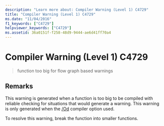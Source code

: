 ```yaml
---
description: "Learn more about: Compiler Warning (Level 1) C4729"
title: "Compiler Warning (Level 1) C4729"
ms.date: "11/04/2016"
f1_keywords: ["C4729"]
helpviewer_keywords: ["C4729"]
ms.assetid: 36a0151f-f258-48d9-9444-ae6d41ff70a4
---
```

# Compiler Warning (Level 1) C4729

> function too big for flow graph based warnings

## Remarks

This warning is generated when a function is too big to be compiled with reliable checking for situations that would generate a warning. This warning is only generated when the [/Od](../../build/reference/od-disable-debug.md) compiler option used.

To resolve this warning, break the function into smaller functions.
